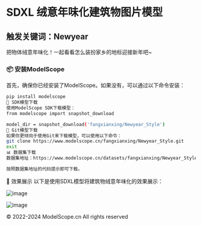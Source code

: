 # SDXL 绒意年味化建筑物图片模型

## 触发关键词：Newyear
把物体绒意年味化！一起看看怎么装扮家乡的地标迎接新年吧~

### 📦 安装ModelScope

首先，确保你已经安装了ModelScope。如果没有，可以通过以下命令安装：

```bash
pip install modelscope
🚀 SDK模型下载
使用ModelScope SDK下载模型：
from modelscope import snapshot_download

model_dir = snapshot_download('fangxianxing/Newyear_Style')
🔗 Git模型下载
如果你更倾向于使用Git来下载模型，可以使用以下命令：
git clone https://www.modelscope.cn/fangxianxing/Newyear_Style.git
exit
📊 数据集下载
数据集地址：https://www.modelscope.cn/datasets/fangxianxing/Newyear_Style_20241208_145927

按照数据集地址的代码提示即可下载。
```
🎨 效果展示
以下是使用SDXL模型将建筑物绒意年味化的效果展示：

![image](https://github.com/user-attachments/assets/6492ffa2-9bb5-439f-8e04-eb5a159be9f9)

![image](https://github.com/user-attachments/assets/f1d5d863-5d5b-48a7-b777-37f3603de538)


© 2022-2024 ModelScope.cn All rights reserved

